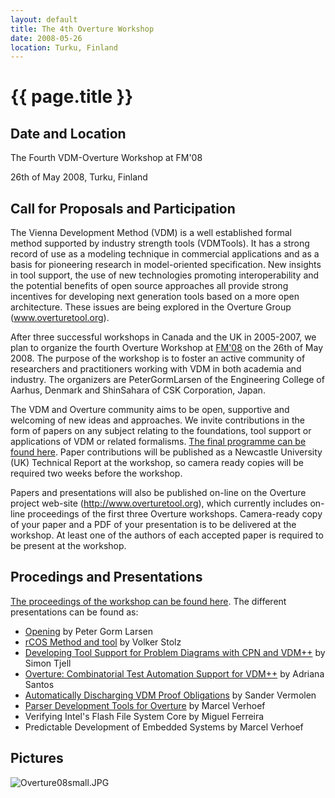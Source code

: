 ```yaml
---
layout: default
title: The 4th Overture Workshop
date: 2008-05-26
location: Turku, Finland
---
```


# {{ page.title }}

Date and Location
-----------------

The Fourth VDM-Overture Workshop at FM'08

26th of May 2008, Turku, Finland

Call for Proposals and Participation
------------------------------------

The Vienna Development Method (VDM) is a well established formal method
supported by industry strength tools (VDMTools). It has a strong record
of use as a modeling technique in commercial applications and as a basis
for pioneering research in model-oriented specification. New insights in
tool support, the use of new technologies promoting interoperability and
the potential benefits of open source approaches all provide strong
incentives for developing next generation tools based on a more open
architecture. These issues are being explored in the Overture Group
(www.overturetool.org).

After three successful workshops in Canada and the UK in 2005-2007, we
plan to organize the fourth Overture Workshop at
[FM'08](http://www.fm2008.abo.fi/) on the 26th of May 2008. The purpose
of the workshop is to foster an active community of researchers and
practitioners working with VDM in both academia and industry. The
organizers are PeterGormLarsen of the Engineering College of Aarhus,
Denmark and ShinSahara of CSK Corporation, Japan.

The VDM and Overture community aims to be open, supportive and welcoming
of new ideas and approaches. We invite contributions in the form of
papers on any subject relating to the foundations, tool support or
applications of VDM or related formalisms. [The final programme can be
found here](4/4thOvertureWorkshopProgrammeV1.0.pdf "wikilink"). Paper
contributions will be published as a Newcastle University (UK) Technical
Report at the workshop, so camera ready copies will be required two
weeks before the workshop.

Papers and presentations will also be published on-line on the Overture
project web-site (http://www.overturetool.org), which currently includes
on-line proceedings of the first three Overture workshops. Camera-ready
copy of your paper and a PDF of your presentation is to be delivered at
the workshop. At least one of the authors of each accepted paper is
required to be present at the workshop.

Procedings and Presentations
----------------------------

[The proceedings of the workshop can be found
here](http://www.cs.ncl.ac.uk/publications/trs/papers/1099.pdf). The
different presentations can be found as:

-   [Opening](4/4thWorkshopOpening.pdf "wikilink") by Peter Gorm Larsen
-   [rCOS Method and tool](4/RcosOVDM.pdf "wikilink") by Volker Stolz
-   [Developing Tool Support for Problem Diagrams with CPN and
    VDM++](4/Tjell.pdf "wikilink") by Simon Tjell
-   [Overture: Combinatorial Test Automation Support for
    VDM++](4/AdrianaPresentationFM08.pdf "wikilink") by Adriana Santos
-   [Automatically Discharging VDM Proof
    Obligations](4/SanderFM08.pdf "wikilink") by Sander Vermolen
-   [Parser Development Tools for
    Overture](4/Marcel1overture_250508.pdf "wikilink") by Marcel Verhoef
-   Verifying Intel's Flash File System Core by Miguel Ferreira
-   Predictable Development of Embedded Systems by Marcel Verhoef

Pictures
--------

![](Overture08small.JPG "Overture08small.JPG")
